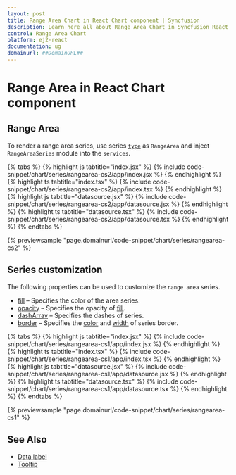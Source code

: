 ```yaml
---
layout: post
title: Range Area Chart in React Chart component | Syncfusion
description: Learn here all about Range Area Chart in Syncfusion React Chart component of Syncfusion Essential JS 2 and more.
control: Range Area Chart 
platform: ej2-react
documentation: ug
domainurl: ##DomainURL##
---
```

# Range Area in React Chart component

## Range Area

To render a range area series, use series [`type`](https://ej2.syncfusion.com/react/documentation/api/chart/series/#type) as `RangeArea` and inject `RangeAreaSeries` module into the `services`.

{% tabs %}
{% highlight js tabtitle="index.jsx" %}
{% include code-snippet/chart/series/rangearea-cs2/app/index.jsx %}
{% endhighlight %}
{% highlight ts tabtitle="index.tsx" %}
{% include code-snippet/chart/series/rangearea-cs2/app/index.tsx %}
{% endhighlight %}
{% highlight js tabtitle="datasource.jsx" %}
{% include code-snippet/chart/series/rangearea-cs2/app/datasource.jsx %}
{% endhighlight %}
{% highlight ts tabtitle="datasource.tsx" %}
{% include code-snippet/chart/series/rangearea-cs2/app/datasource.tsx %}
{% endhighlight %}
{% endtabs %}

{% previewsample "page.domainurl/code-snippet/chart/series/rangearea-cs2" %}

## Series customization

The following properties can be used to customize the `range area` series.

* [fill](https://ej2.syncfusion.com/react/documentation/api/chart/seriesModel/#fill) – Specifies the color of the area series.
* [opacity](https://ej2.syncfusion.com/react/documentation/api/chart/seriesModel/#opacity) – Specifies the opacity of [fill](https://ej2.syncfusion.com/react/documentation/api/chart/seriesModel/#fill).
* [dashArray](https://ej2.syncfusion.com/react/documentation/api/chart/seriesModel/#dasharray) – Specifies the dashes of series.
* [border](https://ej2.syncfusion.com/react/documentation/api/chart/borderModel/#properties) – Specifies the [color](https://ej2.syncfusion.com/react/documentation/api/chart/borderModel/#color) and [width](https://ej2.syncfusion.com/react/documentation/api/chart/borderModel/#width) of series border.

{% tabs %}
{% highlight js tabtitle="index.jsx" %}
{% include code-snippet/chart/series/rangearea-cs1/app/index.jsx %}
{% endhighlight %}
{% highlight ts tabtitle="index.tsx" %}
{% include code-snippet/chart/series/rangearea-cs1/app/index.tsx %}
{% endhighlight %}
{% highlight js tabtitle="datasource.jsx" %}
{% include code-snippet/chart/series/rangearea-cs1/app/datasource.jsx %}
{% endhighlight %}
{% highlight ts tabtitle="datasource.tsx" %}
{% include code-snippet/chart/series/rangearea-cs1/app/datasource.tsx %}
{% endhighlight %}
{% endtabs %}

{% previewsample "page.domainurl/code-snippet/chart/series/rangearea-cs1" %}

## See Also

* [Data label](./data-labels/)
* [Tooltip](./tool-tip/)
